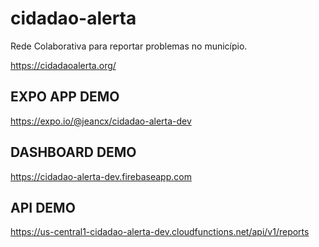 # cidadao-alerta
Rede Colaborativa para reportar problemas no município.

https://cidadaoalerta.org/

## EXPO APP DEMO
https://expo.io/@jeancx/cidadao-alerta-dev

## DASHBOARD DEMO
https://cidadao-alerta-dev.firebaseapp.com

## API DEMO
https://us-central1-cidadao-alerta-dev.cloudfunctions.net/api/v1/reports

